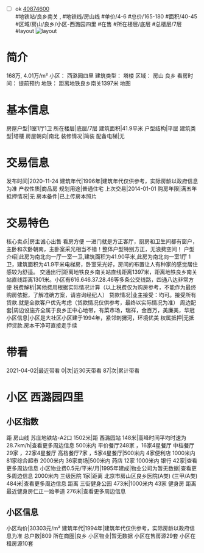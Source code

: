 - [ ] ok [40874600](https://bj.5i5j.com/ershoufang/40874600.html)  
 #地铁站/良乡南关 ,  #地铁线/房山线
#单价/4-6 #总价/165-180 #面积/40-45   #区域/房山/良乡/小区-西潞园四里 #在售 #所在楼层/底层 #总楼层/7层 #layout 
![layout](http://image16.5i5j.com/erp/house/4087/40874600/huxing/eincfjpcac69a046.jpg_P5.jpg) 
# 简介 
 168万,  4.01万/m² 
小区： 西潞园四里
建筑类型： 塔楼
区域： 房山 良乡
看房时间： 提前预约
地铁： 距离地铁良乡南关1397米 地图
# 基本信息 
 房屋户型|1室1厅1卫
所在楼层|底层/7层
建筑面积|41.9平米
户型结构|平层
建筑类型|塔楼
房屋朝向|南北
装修情况|简装
配备电梯|无
# 交易信息 
 发布时间|2020-11-24
建筑年代|1996年|建筑年代仅供参考，实际房龄以政府信息为准
产权性质|商品房
规划用途|普通住宅
上次交易|2014-01-01
购房年限|满五年
抵押情况|无
房本备件|已上传房本照片
# 交易特色 
 核心卖点|房主诚心出售 看房方便 一进门就是方正客厅，厨房和卫生间都有窗户，主卧和次卧朝南，主卧室采光相当不错！整体户型特别方正，无浪费空间！
户型介绍|此房为南北向一厅一室一卫,建筑面积为41.90平米,此房为南北向一室1厅 1卫，建筑面积为41.9平米电梯房，卧室采光好，房间的布置让人有种家的感觉居住感较为舒适。
交通出行|距离地铁良乡南关站直线距离1397米，距离地铁良乡南关站直线距离1301米。小区有616.646.37.28.46等多条公交线路，四通八达非常方便
税费解析|其他费用根据实际情况计算（以上税费仅为购房参考，不能作为最终购房依据，了解准确方案，请咨询经纪人）
贷款情况|业主接受：均可。接受所有贷款.就是全款客户优先考虑（贷款情况仅供参考，最终以实际情况为准）
周边配套|周边设施齐全属于良乡正中心地带，有菜市场，瑞祥，金百万，美廉美，华冠
小区信息|小区是大社区小区建于1994年，紧邻刺猬河，环境优美
权属抵押|无抵押贷款.房本干净可直接走手续
# 带看 
 2021-04-02|最近带看	 0|次|近30天带看	 87|次|累计带看
# 小区 西潞园四里
## 小区指数 
 距 房山线 苏庄地铁站-A2口 1502米|距 西潞园站 148米|高峰时间平均时速为28.7km/h|查看更多周边信息
500米内 平价餐厅248家 ，16家4星餐厅
中档餐厅29家 ，22家4星餐厅
高档餐厅7家 ，5家4星餐厅|500米内 4家便利店
1000米内 81家综合超市
2000米内 36家商场|500米内 药店 12家
1000米内 银行 42家|查看更多周边信息
小区物业费0.5元/平米/月|1995年建成|物业公司为暂无数据|查看更多周边信息
2000米内 三级医院 1家|距离 北京市房山区良乡医院(A类) (三甲/A类) 484米|查看更多周边信息
距离 三街健身公园 473米|1000米内 43家 健身房
距离最近健身房仁正一跆拳道 276米|查看更多周边信息
## 小区信息 
 小区均价|30303元/m²
建筑年代|1994年|建筑年代仅供参考，实际房龄以政府信息为准
总户数|809
所在商圈|良乡
小区物业|暂无数据
小区在售房源29套
小区在租房源10套
